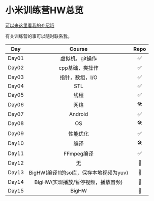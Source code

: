 # 小米训练营HW总览
[可以来这里看我的介绍哦](https://hanser-chan.github.io/2024/10/01/categories/University/xiaomi/)

有关训练营的事可以随时联系我。



|  Day  |                 Course                 | Repo |
| :---: | :------------------------------------: | :--: |
| Day01 |            虚拟机，git操作             |  ✅   |
| Day02 |            cpp基础，类操作             |  ✅   |
| Day03 |            指针，数组，I/O             |  ✅   |
| Day04 |                  STL                   |  ✅   |
| Day05 |                  线程                  |  ✅   |
| Day06 |                  网络                  |  🛠️   |
| Day07 |                Android                 |  ✅   |
| Day08 |                   OS                   |  🛠️   |
| Day09 |                性能优化                |  ✅   |
| Day10 |                  编译                  |  🛠️   |
| Day11 |               FFmpeg编译               |  ✅   |
| Day12 |                   无                   |  🥰   |
| Day13 | BigHW(编译ff的so库，保存本地视频为yuv) |  🤡   |
| Day14 |   BigHW(实现播放/暂停视频，播放音频)   |  🤡   |
| Day15 |                 BigHW                  |  🥳   |

